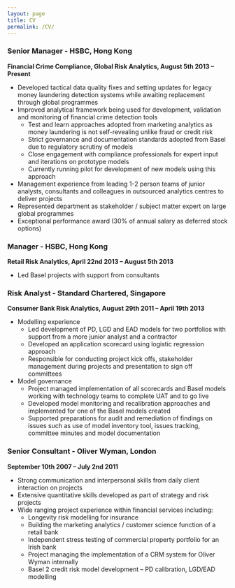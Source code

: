 ```yaml
---
layout: page
title: CV
permalink: /CV/
---
```


### Senior Manager - HSBC, Hong Kong
**Financial Crime Compliance, Global Risk Analytics, August 5th 2013 – Present**
 
* Developed tactical data quality fixes and setting updates for legacy money laundering detection systems while awaiting replacement through global programmes
* Improved analytical framework being used for development, validation and monitoring of financial crime detection tools
  - Test and learn approaches adopted from marketing analytics as money laundering is not self-revealing unlike fraud or credit risk
  - Strict governance and documentation standards adopted from Basel due to regulatory scrutiny of models
  - Close engagement with compliance professionals for expert input and iterations on prototype models
  - Currently running pilot for development of new models using this approach
* Management experience from leading 1-2 person teams of junior analysts, consultants and colleagues in outsourced analytics centres to deliver projects
* Represented department as stakeholder / subject matter expert on large global programmes
* Exceptional performance award (30% of annual salary as deferred stock options)

### Manager - HSBC, Hong Kong
**Retail Risk Analytics, April 22nd 2013 – August 5th 2013**

* Led Basel projects with support from consultants

### Risk Analyst - Standard Chartered, Singapore 
**Consumer Bank Risk Analytics, August 29th 2011 – April 19th 2013**

* Modelling experience
  - Led development of PD, LGD and EAD models for two portfolios with support from a more junior analyst and a contractor 
  - Developed an application scorecard using logistic regression approach
  - Responsible for conducting project kick offs, stakeholder management during projects and presentation to sign off committees
* Model governance
  - Project managed implementation of all scorecards and Basel models working with technology teams to complete UAT and to go live
  - Developed model monitoring and recalibration approaches and implemented for one of the Basel models created
  - Supported preparations for audit and remediation of findings on issues such as use of model inventory tool, issues tracking, committee minutes and model documentation

### Senior Consultant - Oliver Wyman, London
**September 10th 2007 – July 2nd 2011**

* Strong communication and interpersonal skills from daily client interaction on projects
* Extensive quantitative skills developed as part of strategy and risk projects
* Wide ranging project experience within financial services including:
  - Longevity risk modelling for insurance
  - Building the marketing analytics / customer science function of a retail bank
  - Independent stress testing of commercial property portfolio for an Irish bank
  - Project managing the implementation of a CRM system for Oliver Wyman internally
  - Basel 2 credit risk model development – PD calibration, LGD/EAD modelling
